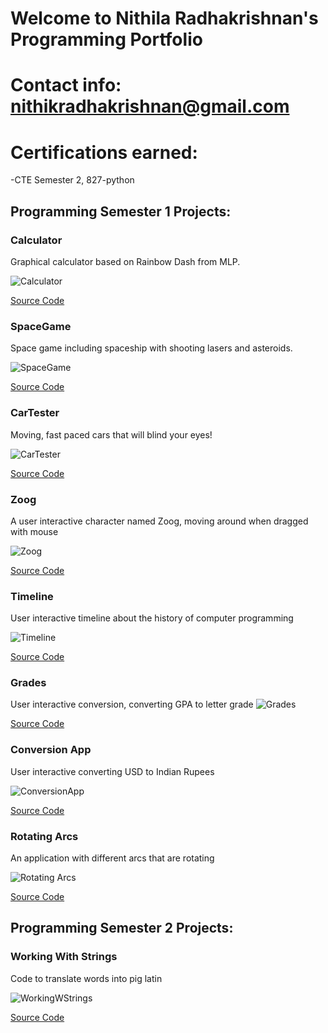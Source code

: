 # Welcome to Nithila Radhakrishnan's Programming Portfolio

# Contact info: nithikradhakrishnan@gmail.com

# Certifications earned:
-CTE Semester 2, 827-python

## Programming Semester 1 Projects:

### Calculator

Graphical calculator based on Rainbow Dash from MLP.

![Calculator](https://github.com/NithiRadh/ProgrammingPortfolio2022-2023/blob/gh-pages/images/calc.png?raw=true)

[Source Code](https://github.com/NithiRadh/ProgrammingPortfolio2022-2023/tree/gh-pages/src/Calculator)

### SpaceGame

Space game including spaceship with shooting lasers and asteroids.

![SpaceGame](https://github.com/NithiRadh/ProgrammingPortfolio2022-2023/blob/gh-pages/images/spacegame.png?raw=true)

[Source Code](https://github.com/NithiRadh/ProgrammingPortfolio2022-2023/tree/gh-pages/src/SpaceGame)

### CarTester

Moving, fast paced cars that will blind your eyes!

![CarTester](https://github.com/NithiRadh/ProgrammingPortfolio2022-2023/blob/gh-pages/images/cartester.png?raw=true)

[Source Code](https://github.com/NithiRadh/ProgrammingPortfolio2022-2023/tree/gh-pages/src/CarTester)


### Zoog

A user interactive character named Zoog, moving around when dragged with mouse

![Zoog](https://github.com/NithiRadh/ProgrammingPortfolio2022-2023/blob/gh-pages/images/Zoog.png?raw=true)

[Source Code](https://github.com/NithiRadh/ProgrammingPortfolio2022-2023/blob/gh-pages/src/Zoog__.pde)

### Timeline

User interactive timeline about the history of computer programming

![Timeline](https://github.com/NithiRadh/ProgrammingPortfolio2022-2023/blob/gh-pages/images/Timeline.png?raw=true)

[Source Code](https://github.com/NithiRadh/ProgrammingPortfolio2022-2023/blob/gh-pages/src/Timeline.pde)

### Grades

User interactive conversion, converting GPA to letter grade
![Grades](https://github.com/NithiRadh/ProgrammingPortfolio2022-2023/blob/gh-pages/images/Grades.png?raw=true)

[Source Code](https://github.com/NithiRadh/ProgrammingPortfolio2022-2023/blob/gh-pages/src/Grades.pde)

### Conversion App

User interactive converting USD to Indian Rupees

![ConversionApp](https://github.com/NithiRadh/ProgrammingPortfolio2022-2023/blob/gh-pages/images/Conversion%20App.png?raw=true)

[Source Code](https://github.com/NithiRadh/ProgrammingPortfolio2022-2023/blob/gh-pages/src/Conversion_App.pde)

### Rotating Arcs

An application with different arcs that are rotating

![Rotating Arcs](https://github.com/NithiRadh/ProgrammingPortfolio2022-2023/blob/gh-pages/images/RotatingArcs.png?raw=true)

[Source Code](https://github.com/NithiRadh/ProgrammingPortfolio2022-2023/blob/gh-pages/src/RotatingArcs.pde)

## Programming Semester 2 Projects:

### Working With Strings

Code to translate words into pig latin

![WorkingWStrings](https://github.com/NithiRadh/ProgrammingPortfolio2022-2023/blob/gh-pages/images/PigLatin.png?raw=true)

[Source Code](https://github.com/NithiRadh/ProgrammingPortfolio2022-2023/blob/gh-pages/src/WorkingWStrings/PigLatin)

